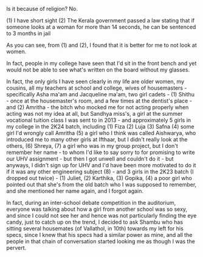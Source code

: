 Is it because of religion? No.

(1) I have short sight
(2) The Kerala government passed a law stating that if someone looks at a woman for more than 14 seconds, he can be sentenced to 3 months in jail

As you can see, from (1) and (2), I found that it is better for me to not look at women.

In fact, people in my college have seen that I'd sit in the front bench and yet would not be able to see what's written on the board without my glasses.

In fact, the only girls I have seen clearly in my life are older women, my cousins, all my teachers at school and college, wives of housemasters - specifically Asha ma'am and Jacqueline ma'am, two girl cadets - (1) Shithu - once at the housemaster's room, and a few times at the dentist's place - and (2) Amritha - the bitch who mocked me for not acting properly when acting was not my idea at all, but Sandhya miss's, a girl at the summer vocational tuition class I was sent to in 2013 - and approximately 5 girls in my college in the 2K24 batch, including (1) Fiza (2) Luja (3) Safna (4) some girl I'd wrongly call Amritha (5) a girl who I think was called Aishwarya, who introduced me to many other girls at Ifthaar, but I didn't really look at the others, (6) Shreya, (7) a girl who was in my group project, but I don't remember her name - to whom I'd like to say sorry to for promising to write our UHV assignment - but then I got unwell and couldn't do it - but anyways, I didn't sign up for UHV and I'd have been more motivated to do it if it was any other engineering subject (8)  - and 3 girls in the 2K23 batch (I dropped out twice) - (1) Juliet, (2) Karthika, (3) Gopika, (4) a poor girl who pointed out that she's from the old batch who I was supposed to remember, and she mentioned her name again, and I forgot again.

In fact, during an inter-school debate competition in the auditorium, everyone was talking about how a girl from another school was so sexy, and since I could not see her and hence was not particularly finding the eye candy, just to catch up on the trend, I decided to ask Shambu who has sitting several housemates (of Vallathol, in 10th) towards my left for his specs, since I knew that his specs had a similar power as mine, and all the people in that chain of conversation started looking me as though I was the pervert.